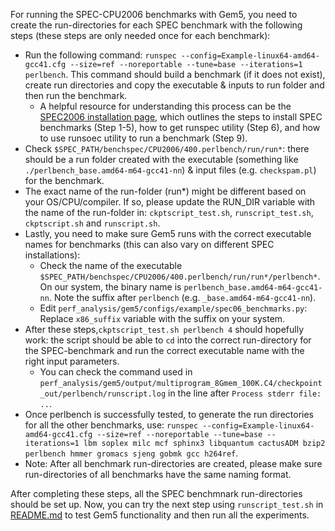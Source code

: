 For running the SPEC-CPU2006 benchmarks with Gem5, you need to create the run-directories for each SPEC benchmark with the following steps (these steps are only needed once for each benchmark):  
- Run the following command: `runspec --config=Example-linux64-amd64-gcc41.cfg --size=ref --noreportable --tune=base --iterations=1 perlbench`. This command should build a benchmark (if it does not exist), create run directories and copy the executable & inputs to run folder and then run the benchmark. 
    - A helpful resource for understanding this process can be the [SPEC2006 installation page](https://www.spec.org/cpu2006/Docs/install-guide-unix.html#s9), which outlines the steps to install SPEC benchmarks (Step 1-5), how to get runspec utility (Step 6), and how to use runsoec utility to run a benchmark (Step 9).
- Check `$SPEC_PATH/benchspec/CPU2006/400.perlbench/run/run*`: there should be a run folder created with the executable (something like `./perlbench_base.amd64-m64-gcc41-nn`) & input files (e.g. `checkspam.pl`) for the benchmark.
- The exact name of the run-folder (run*) might be different based on your OS/CPU/compiler. If so, please update the RUN_DIR variable with the name of the run-folder in: `ckptscript_test.sh`, `runscript_test.sh`, `ckptscript.sh` and `runscript.sh`.
- Lastly, you need to make sure Gem5 runs with the correct executable names for benchmarks (this can also vary on different SPEC installations):
    - Check the name of the executable `$SPEC_PATH/benchspec/CPU2006/400.perlbench/run/run*/perlbench*`. On our system, the binary name is `perlbench_base.amd64-m64-gcc41-nn`. Note the suffix after `perlbench` (e.g. `_base.amd64-m64-gcc41-nn`).
    - Edit `perf_analysis/gem5/configs/example/spec06_benchmarks.py`: Replace `x86_suffix` variable with the suffix on your system.  
- After these steps,`ckptscript_test.sh perlbench 4` should hopefully work: the script should be able to `cd` into the correct run-directory for the SPEC-benchmark and run the correct executable name with the right input parameters. 
    - You can check the command used in `perf_analysis/gem5/output/multiprogram_8Gmem_100K.C4/checkpoint_out/perlbench/runscript.log` in the line after `Process stderr file: ..`.
- Once perlbench is successfully tested, to generate the run directories for all the other benchmarks, use: `runspec --config=Example-linux64-amd64-gcc41.cfg --size=ref --noreportable --tune=base --iterations=1 lbm soplex milc mcf sphinx3 libquantum cactusADM bzip2 perlbench hmmer gromacs sjeng gobmk gcc h264ref`.  
- Note: After all benchmark run-directories are created, please make sure run-directories of all benchmarks have the same naming format.    


After completing these steps, all the SPEC benchmnark run-directories should be set up. Now, you can try the next step using `runscript_test.sh` in [README.md](https://github.com/gururaj-s/mirage/blob/master/README.md) to test Gem5 functionality and then run all the experiments.



